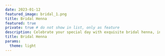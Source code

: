 ```yaml
---
date: 2023-01-12
featured_image: bridal_1.png
title: Bridal Henna
featured: true
private: true # do not show in list, only as feature
description: Celebrate your special day with exquisite bridal henna, intricately designed to enhance your beauty. Our skilled artists create stunning, personalized patterns that reflect your unique style and cultural traditions.
title: Bridal Henna
params:
  theme: light
---
```

